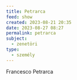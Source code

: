 ```yaml
---
title: Petrarca
feed: show
created: 2023-08-21 20:35
date: 2023-08-27 08:27
permalink: petrarca
subject:
  - zenetöri
type:
  - személy
---
```


Francesco Petrarca